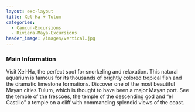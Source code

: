 ```yaml
---
layout: exc-layout
title: Xel-Ha + Tulum
categories:
  - Cancun-Excursions
  - Riviera-Maya-Excursions
header_image: /images/vertical.jpg
---
```

### Main Information

Visit Xel-Ha, the perfect spot for snorkeling and relaxation. This natural aquarium is famous for its thousands of brightly colored tropical fish and the dramatic limestone formations. Discover one of the most beautiful Mayan cities Tulum, which is thought to have been a major Mayan port. See the temple of the frescoes, the temple of the descending god and “el Castillo” a temple on a cliff with commanding splendid views of the coast.